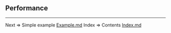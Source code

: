 ## Performance 

___
Next => Simple example [Example.md](https://github.com/tryteex/tiny-web/blob/main/doc/Example.md)
Index => Contents [Index.md](https://github.com/tryteex/tiny-web/blob/main/doc/Index.md)  